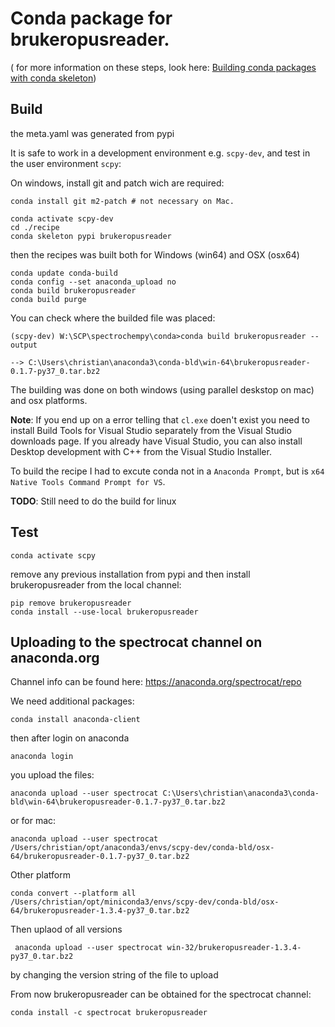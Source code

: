 Conda package for brukeropusreader.
====================================

( for more information on these steps, look here:
[Building conda packages with conda skeleton](https://docs.conda.io/projects/conda-build/en/latest/user-guide/tutorials/build-pkgs-skeleton.html))

Build
-----
the meta.yaml was generated from pypi

It is safe to work in a development environment e.g. `scpy-dev`, 
and test in the user environment `scpy`:

On windows, install git and patch wich are required:

    conda install git m2-patch # not necessary on Mac.
       
    conda activate scpy-dev 
    cd ./recipe
    conda skeleton pypi brukeropusreader

then the recipes was built both for Windows (win64) and OSX (osx64)

    conda update conda-build
    conda config --set anaconda_upload no
    conda build brukeropusreader
    conda build purge
 
You can check where the builded file was placed:

    (scpy-dev) W:\SCP\spectrochempy\conda>conda build brukeropusreader --output
    
    --> C:\Users\christian\anaconda3\conda-bld\win-64\brukeropusreader-0.1.7-py37_0.tar.bz2

The building was done on both windows (using parallel deskstop on mac) 
and osx platforms. 

**Note**: If you end up on a error telling that `cl.exe` doen't exist
you need to install Build Tools for Visual Studio separately from the Visual Studio downloads page.
If you already have Visual Studio, you can also install Desktop development with C++ from the Visual Studio Installer.

To build the recipe I had to excute conda not in a `Anaconda Prompt`, but is `x64 Native Tools Command Prompt for VS`.

**TODO**: Still need to do the build for linux

Test
----

    conda activate scpy
    
remove any previous installation from pypi 
and then install brukeropusreader from the local channel:

    pip remove brukeropusreader
    conda install --use-local brukeropusreader
    
Uploading to the spectrocat channel on anaconda.org
----------------------------------------------------

Channel info can be found here: https://anaconda.org/spectrocat/repo

We need additional packages:

    conda install anaconda-client

then after login on anaconda
    
    anaconda login
    
you upload the files:

    anaconda upload --user spectrocat C:\Users\christian\anaconda3\conda-bld\win-64\brukeropusreader-0.1.7-py37_0.tar.bz2    

or for mac:

    anaconda upload --user spectrocat /Users/christian/opt/anaconda3/envs/scpy-dev/conda-bld/osx-64/brukeropusreader-0.1.7-py37_0.tar.bz2

Other platform

    conda convert --platform all /Users/christian/opt/miniconda3/envs/scpy-dev/conda-bld/osx-64/brukeropusreader-1.3.4-py37_0.tar.bz2

Then uplaod of all versions

     anaconda upload --user spectrocat win-32/brukeropusreader-1.3.4-py37_0.tar.bz2 
     
by changing the version string of the file to upload



From now brukeropusreader can be obtained for the spectrocat channel:

    conda install -c spectrocat brukeropusreader
    
    
